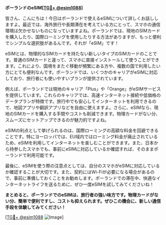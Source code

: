 **ポーランドのeSIM[[TG💪+ @esim1088](https://t.me/s/esim1088)]**

皆さん、こんにちは！今日はポーランドで使えるeSIMについて詳しくお話ししますよ。最近では、海外旅行や長期滞在を考えている方にとって、スマホの通信環境は欠かせないものになっていますよね。ポーランドでは、現地のSIMカードを購入したり、国際ローミングを使用したりする方法がありますが、もっと便利でシンプルな選択肢があるんです。それが「eSIM」です！

eSIMとは、物理的なSIMカードを持たない新しいタイプのSIMカードのことです。普通のSIMカードと違って、スマホに直接インストールして使うことができます。これにより、国境をまたぐ移動が頻繁にある方や、複数の国で利用したい方にとても便利なんです。ポーランドでは、いくつかのキャリアがeSIMに対応しており、旅行者にも使いやすいプランが提供されています。

例えば、ポーランドでは現地のキャリア「Plus」や「Orange」がeSIMサービスを提供しています。これらのキャリアでは、高速インターネット接続や低価格のデータプランが特徴です。旅行中でも安心してインターネットを利用できるので、地図アプリや翻訳アプリなどを自由に使えますよ。さらに、eSIMなら、現地のSIMカードを購入する手間やコストも削減できます。物理カードがない分、スムーズにセットアップできるのが魅力的ですよね。

eSIMの利点として挙げられるのは、国際ローミングの高額な料金を回避できることです。特にヨーロッパでは、EU域内ではローミング料金が廃止されているため、eSIMを利用してインターネットを楽しむことができます。また、日本から持参したスマホでも、事前にeSIMに対応しているか確認すれば、そのままポーランドで利用可能です。

最後に、eSIMを使う際の注意点としては、自分のスマホがeSIMに対応しているか確認することが大切です。また、契約にはWi-Fiが必要になる場合があるので、事前に準備しておくことをお勧めします。ポーランドでの滞在中、快適なインターネットライフを送るために、ぜひ一度eSIMを試してみてくださいね！

**まとめると、ポーランドでのeSIMは、旅行者の強い味方です。物理カードがない分、簡単で便利ですし、コストも抑えられます。ぜひこの機会に、新しい通信手段を体験してみてください！**

[[TG💪+ @esim1088](https://t.me/s/esim1088) ![Image](https://i.postimg.cc/Y0z9fWf4/image.png)]